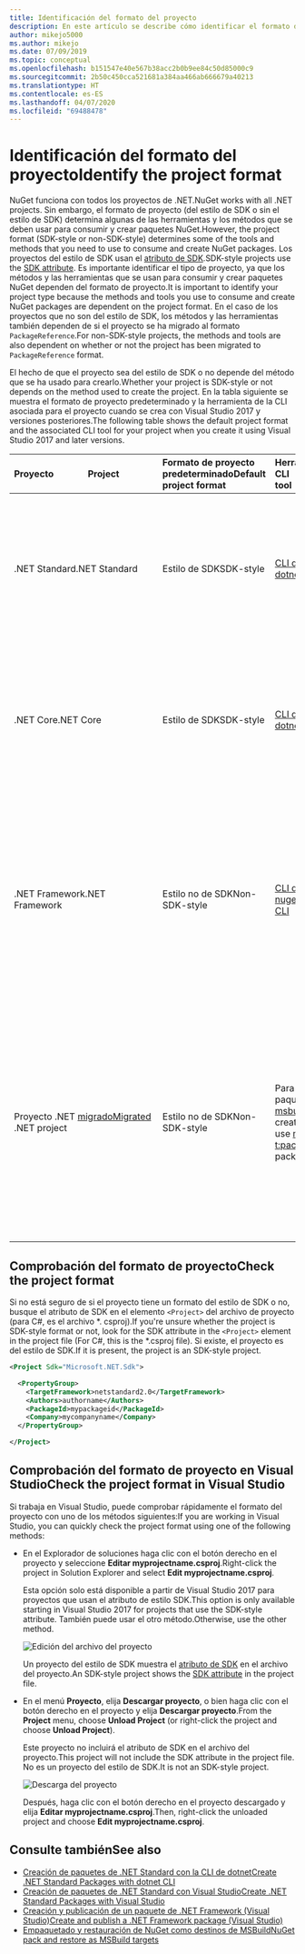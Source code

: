 ```yaml
---
title: Identificación del formato del proyecto
description: En este artículo se describe cómo identificar el formato del proyecto.
author: mikejo5000
ms.author: mikejo
ms.date: 07/09/2019
ms.topic: conceptual
ms.openlocfilehash: b151547e40e567b38acc2b0b9ee84c50d85000c9
ms.sourcegitcommit: 2b50c450cca521681a384aa466ab666679a40213
ms.translationtype: HT
ms.contentlocale: es-ES
ms.lasthandoff: 04/07/2020
ms.locfileid: "69488478"
---
```

# <a name="identify-the-project-format"></a><span data-ttu-id="42d84-103">Identificación del formato del proyecto</span><span class="sxs-lookup"><span data-stu-id="42d84-103">Identify the project format</span></span>

<span data-ttu-id="42d84-104">NuGet funciona con todos los proyectos de .NET.</span><span class="sxs-lookup"><span data-stu-id="42d84-104">NuGet works with all .NET projects.</span></span> <span data-ttu-id="42d84-105">Sin embargo, el formato de proyecto (del estilo de SDK o sin el estilo de SDK) determina algunas de las herramientas y los métodos que se deben usar para consumir y crear paquetes NuGet.</span><span class="sxs-lookup"><span data-stu-id="42d84-105">However, the project format (SDK-style or non-SDK-style) determines some of the tools and methods that you need to use to consume and create NuGet packages.</span></span> <span data-ttu-id="42d84-106">Los proyectos del estilo de SDK usan el [atributo de SDK](/dotnet/core/tools/csproj#additions).</span><span class="sxs-lookup"><span data-stu-id="42d84-106">SDK-style projects use the [SDK attribute](/dotnet/core/tools/csproj#additions).</span></span> <span data-ttu-id="42d84-107">Es importante identificar el tipo de proyecto, ya que los métodos y las herramientas que se usan para consumir y crear paquetes NuGet dependen del formato de proyecto.</span><span class="sxs-lookup"><span data-stu-id="42d84-107">It is important to identify your project type because the methods and tools you use to consume and create NuGet packages are dependent on the project format.</span></span> <span data-ttu-id="42d84-108">En el caso de los proyectos que no son del estilo de SDK, los métodos y las herramientas también dependen de si el proyecto se ha migrado al formato `PackageReference`.</span><span class="sxs-lookup"><span data-stu-id="42d84-108">For non-SDK-style projects, the methods and tools are also dependent on whether or not the project has been migrated to `PackageReference` format.</span></span>

<span data-ttu-id="42d84-109">El hecho de que el proyecto sea del estilo de SDK o no depende del método que se ha usado para crearlo.</span><span class="sxs-lookup"><span data-stu-id="42d84-109">Whether your project is SDK-style or not depends on the method used to create the project.</span></span> <span data-ttu-id="42d84-110">En la tabla siguiente se muestra el formato de proyecto predeterminado y la herramienta de la CLI asociada para el proyecto cuando se crea con Visual Studio 2017 y versiones posteriores.</span><span class="sxs-lookup"><span data-stu-id="42d84-110">The following table shows the default project format and the associated CLI tool for your project when you create it using Visual Studio 2017 and later versions.</span></span>

| <span data-ttu-id="42d84-111">Proyecto&nbsp;&nbsp;&nbsp;&nbsp;&nbsp;&nbsp;&nbsp;&nbsp;&nbsp;&nbsp;&nbsp;&nbsp;&nbsp;&nbsp;</span><span class="sxs-lookup"><span data-stu-id="42d84-111">Project&nbsp;&nbsp;&nbsp;&nbsp;&nbsp;&nbsp;&nbsp;&nbsp;&nbsp;&nbsp;&nbsp;&nbsp;&nbsp;&nbsp;</span></span> | <span data-ttu-id="42d84-112">Formato de proyecto predeterminado</span><span class="sxs-lookup"><span data-stu-id="42d84-112">Default project format</span></span> | <span data-ttu-id="42d84-113">Herramienta de la CLI&nbsp;&nbsp;&nbsp;&nbsp;&nbsp;&nbsp;&nbsp;&nbsp;&nbsp;</span><span class="sxs-lookup"><span data-stu-id="42d84-113">CLI tool&nbsp;&nbsp;&nbsp;&nbsp;&nbsp;&nbsp;&nbsp;&nbsp;&nbsp;</span></span> | <span data-ttu-id="42d84-114">Notas</span><span class="sxs-lookup"><span data-stu-id="42d84-114">Notes</span></span> |
|:------------- |:-------------|:-----|:-----|
| <span data-ttu-id="42d84-115">.NET Standard</span><span class="sxs-lookup"><span data-stu-id="42d84-115">.NET Standard</span></span> | <span data-ttu-id="42d84-116">Estilo de SDK</span><span class="sxs-lookup"><span data-stu-id="42d84-116">SDK-style</span></span> | [<span data-ttu-id="42d84-117">CLI de dotnet</span><span class="sxs-lookup"><span data-stu-id="42d84-117">dotnet CLI</span></span>](../install-nuget-client-tools.md#dotnetexe-cli) | <span data-ttu-id="42d84-118">Los proyectos creados antes de Visual Studio 2017 no son del estilo de SDK.</span><span class="sxs-lookup"><span data-stu-id="42d84-118">Projects created prior to Visual Studio 2017 are non-SDK-style.</span></span> <span data-ttu-id="42d84-119">Use la CLI de `nuget.exe`.</span><span class="sxs-lookup"><span data-stu-id="42d84-119">Use `nuget.exe` CLI.</span></span> |
| <span data-ttu-id="42d84-120">.NET Core</span><span class="sxs-lookup"><span data-stu-id="42d84-120">.NET Core</span></span> | <span data-ttu-id="42d84-121">Estilo de SDK</span><span class="sxs-lookup"><span data-stu-id="42d84-121">SDK-style</span></span> | [<span data-ttu-id="42d84-122">CLI de dotnet</span><span class="sxs-lookup"><span data-stu-id="42d84-122">dotnet CLI</span></span>](../install-nuget-client-tools.md#dotnetexe-cli) | <span data-ttu-id="42d84-123">Los proyectos creados antes de Visual Studio 2017 no son del estilo de SDK.</span><span class="sxs-lookup"><span data-stu-id="42d84-123">Projects created prior to Visual Studio 2017 are non-SDK-style.</span></span> <span data-ttu-id="42d84-124">Use la CLI de `nuget.exe`.</span><span class="sxs-lookup"><span data-stu-id="42d84-124">Use `nuget.exe` CLI.</span></span> |
| <span data-ttu-id="42d84-125">.NET Framework</span><span class="sxs-lookup"><span data-stu-id="42d84-125">.NET Framework</span></span> | <span data-ttu-id="42d84-126">Estilo no de SDK</span><span class="sxs-lookup"><span data-stu-id="42d84-126">Non-SDK-style</span></span> | [<span data-ttu-id="42d84-127">CLI de nuget.exe</span><span class="sxs-lookup"><span data-stu-id="42d84-127">nuget.exe CLI</span></span>](../install-nuget-client-tools.md#nugetexe-cli) | <span data-ttu-id="42d84-128">Los proyectos de .NET Framework creados con otros métodos pueden ser del estilo de SDK.</span><span class="sxs-lookup"><span data-stu-id="42d84-128">.NET Framework projects created using other methods may be SDK-style projects.</span></span> <span data-ttu-id="42d84-129">En su lugar, use la [CLI de dotnet](../install-nuget-client-tools.md#dotnetexe-cli) para estos.</span><span class="sxs-lookup"><span data-stu-id="42d84-129">For these, use [dotnet CLI](../install-nuget-client-tools.md#dotnetexe-cli) instead.</span></span> |
| <span data-ttu-id="42d84-130">Proyecto .NET [migrado](../consume-packages/migrate-packages-config-to-package-reference.md)</span><span class="sxs-lookup"><span data-stu-id="42d84-130">[Migrated](../consume-packages/migrate-packages-config-to-package-reference.md) .NET project</span></span> | <span data-ttu-id="42d84-131">Estilo no de SDK</span><span class="sxs-lookup"><span data-stu-id="42d84-131">Non-SDK-style</span></span>| <span data-ttu-id="42d84-132">Para crear paquetes, use [msbuild -t:pack](../consume-packages/migrate-packages-config-to-package-reference.md#create-a-package-after-migration).</span><span class="sxs-lookup"><span data-stu-id="42d84-132">To create packages, use [msbuild -t:pack](../consume-packages/migrate-packages-config-to-package-reference.md#create-a-package-after-migration) to create packages.</span></span> | <span data-ttu-id="42d84-133">Para crear paquetes, se recomienda `msbuild -t:pack`.</span><span class="sxs-lookup"><span data-stu-id="42d84-133">To create packages, `msbuild -t:pack` is recommended.</span></span> <span data-ttu-id="42d84-134">También puede usar la [CLI de dotnet](../install-nuget-client-tools.md#dotnetexe-cli).</span><span class="sxs-lookup"><span data-stu-id="42d84-134">Otherwise, use the [dotnet CLI](../install-nuget-client-tools.md#dotnetexe-cli).</span></span> <span data-ttu-id="42d84-135">Los proyectos migrados no son proyectos del estilo de SDK.</span><span class="sxs-lookup"><span data-stu-id="42d84-135">Migrated projects are not SDK-style projects.</span></span> |

## <a name="check-the-project-format"></a><span data-ttu-id="42d84-136">Comprobación del formato de proyecto</span><span class="sxs-lookup"><span data-stu-id="42d84-136">Check the project format</span></span>

<span data-ttu-id="42d84-137">Si no está seguro de si el proyecto tiene un formato del estilo de SDK o no, busque el atributo de SDK en el elemento `<Project>` del archivo de proyecto (para C#, es el archivo \*. csproj).</span><span class="sxs-lookup"><span data-stu-id="42d84-137">If you're unsure whether the project is SDK-style format or not, look for the SDK attribute in the `<Project>` element in the project file (For C#, this is the \*.csproj file).</span></span> <span data-ttu-id="42d84-138">Si existe, el proyecto es del estilo de SDK.</span><span class="sxs-lookup"><span data-stu-id="42d84-138">If it is present, the project is an SDK-style project.</span></span>

```xml
<Project Sdk="Microsoft.NET.Sdk">

  <PropertyGroup>
    <TargetFramework>netstandard2.0</TargetFramework>
    <Authors>authorname</Authors>
    <PackageId>mypackageid</PackageId>
    <Company>mycompanyname</Company>
  </PropertyGroup>

</Project>
```

## <a name="check-the-project-format-in-visual-studio"></a><span data-ttu-id="42d84-139">Comprobación del formato de proyecto en Visual Studio</span><span class="sxs-lookup"><span data-stu-id="42d84-139">Check the project format in Visual Studio</span></span>

<span data-ttu-id="42d84-140">Si trabaja en Visual Studio, puede comprobar rápidamente el formato del proyecto con uno de los métodos siguientes:</span><span class="sxs-lookup"><span data-stu-id="42d84-140">If you are working in Visual Studio, you can quickly check the project format using one of the following methods:</span></span>

- <span data-ttu-id="42d84-141">En el Explorador de soluciones haga clic con el botón derecho en el proyecto y seleccione **Editar myprojectname.csproj**.</span><span class="sxs-lookup"><span data-stu-id="42d84-141">Right-click the project in Solution Explorer and select **Edit myprojectname.csproj**.</span></span>

   <span data-ttu-id="42d84-142">Esta opción solo está disponible a partir de Visual Studio 2017 para proyectos que usan el atributo de estilo SDK.</span><span class="sxs-lookup"><span data-stu-id="42d84-142">This option is only available starting in Visual Studio 2017 for projects that use the SDK-style attribute.</span></span> <span data-ttu-id="42d84-143">También puede usar el otro método.</span><span class="sxs-lookup"><span data-stu-id="42d84-143">Otherwise, use the other method.</span></span>

   ![Edición del archivo del proyecto](media/edit-project-file.png)

   <span data-ttu-id="42d84-145">Un proyecto del estilo de SDK muestra el [atributo de SDK](/dotnet/core/tools/csproj#additions) en el archivo del proyecto.</span><span class="sxs-lookup"><span data-stu-id="42d84-145">An SDK-style project shows the [SDK attribute](/dotnet/core/tools/csproj#additions) in the project file.</span></span>
   
- <span data-ttu-id="42d84-146">En el menú **Proyecto**, elija **Descargar proyecto**, o bien haga clic con el botón derecho en el proyecto y elija **Descargar proyecto**.</span><span class="sxs-lookup"><span data-stu-id="42d84-146">From the **Project** menu, choose **Unload Project** (or right-click the project and choose **Unload Project**).</span></span>

   <span data-ttu-id="42d84-147">Este proyecto no incluirá el atributo de SDK en el archivo del proyecto.</span><span class="sxs-lookup"><span data-stu-id="42d84-147">This project will not include the SDK attribute in the project file.</span></span> <span data-ttu-id="42d84-148">No es un proyecto del estilo de SDK.</span><span class="sxs-lookup"><span data-stu-id="42d84-148">It is not an SDK-style project.</span></span>

   ![Descarga del proyecto](media/unload-project.png)

   <span data-ttu-id="42d84-150">Después, haga clic con el botón derecho en el proyecto descargado y elija **Editar myprojectname.csproj**.</span><span class="sxs-lookup"><span data-stu-id="42d84-150">Then, right-click the unloaded project and choose **Edit myprojectname.csproj**.</span></span>

## <a name="see-also"></a><span data-ttu-id="42d84-151">Consulte también</span><span class="sxs-lookup"><span data-stu-id="42d84-151">See also</span></span>

- [<span data-ttu-id="42d84-152">Creación de paquetes de .NET Standard con la CLI de dotnet</span><span class="sxs-lookup"><span data-stu-id="42d84-152">Create .NET Standard Packages with dotnet CLI</span></span>](../quickstart/create-and-publish-a-package-using-the-dotnet-cli.md)
- [<span data-ttu-id="42d84-153">Creación de paquetes de .NET Standard con Visual Studio</span><span class="sxs-lookup"><span data-stu-id="42d84-153">Create .NET Standard Packages with Visual Studio</span></span>](../quickstart/create-and-publish-a-package-using-visual-studio.md)
- [<span data-ttu-id="42d84-154">Creación y publicación de un paquete de .NET Framework (Visual Studio)</span><span class="sxs-lookup"><span data-stu-id="42d84-154">Create and publish a .NET Framework package (Visual Studio)</span></span>](../quickstart/create-and-publish-a-package-using-visual-studio-net-framework.md)
- [<span data-ttu-id="42d84-155">Empaquetado y restauración de NuGet como destinos de MSBuild</span><span class="sxs-lookup"><span data-stu-id="42d84-155">NuGet pack and restore as MSBuild targets</span></span>](../reference/msbuild-targets.md)
